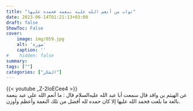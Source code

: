 ```yaml
---
title: "ثواب من أنعم الله عليه بنعمة فحمده عليها"
date: 2023-06-14T01:21:13+03:00
draft: false
ShowToc: False
cover:
    image: img/059.jpg
    alt: 'صورة'
    caption: ''
#    hidden: false
summary: 
tags: [""]
categories: ["الشكر"]
---
```


{{< youtube _Z-2loECee4 >}} 
<br>
عن الهيثم بن واقد قال سمعت أبا عبد الله عليه‌السلام
قال : ما أنعم الله على عبد بنعمة بالغة ما بلغت فحمد الله عليها إلا كان
حمده لله أفضل من تلك النعمة وأعظم وأوزن.


